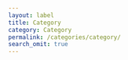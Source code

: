 ```yaml
---
layout: label
title: Category
category: Category
permalink: /categories/category/
search_omit: true
---
```

